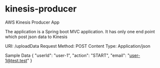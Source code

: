 # kinesis-producer
AWS Kinesis Producer App

The application is a Spring boot MVC application. 
It has only one end point which post json data to Kinesis

URI: /uploadData
Request Method: POST
Content Type: Application/json

Sample Data
{
"userId":  "user-1",
"action":  "START",
"email": "user-1@test.test"
}

